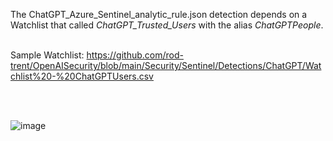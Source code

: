 The ChatGPT_Azure_Sentinel_analytic_rule.json detection depends on a Watchlist that called <i>ChatGPT_Trusted_Users</i> with the alias <i>ChatGPTPeople</i>.<Br><br>

Sample Watchlist: https://github.com/rod-trent/OpenAISecurity/blob/main/Security/Sentinel/Detections/ChatGPT/Watchlist%20-%20ChatGPTUsers.csv
  
  <br><br>
  
 
![image](https://github.com/rod-trent/OpenAISecurity/blob/main/Security/Sentinel/Detections/ChatGPT/chatgptai.png)
